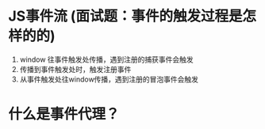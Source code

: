 # JS事件流 (面试题：事件的触发过程是怎样的的)
1. window 往事件触发处传播，遇到注册的捕获事件会触发
2. 传播到事件触发处时，触发注册事件
3. 从事件触发处往window传播，遇到注册的冒泡事件会触发


# 什么是事件代理？
